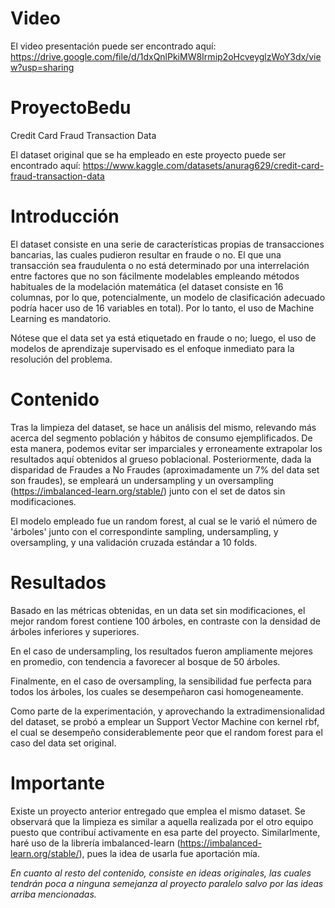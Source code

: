 # Video
El video presentación puede ser encontrado aquí: https://drive.google.com/file/d/1dxQnlPkiMW8Irmip2oHcveyglzWoY3dx/view?usp=sharing
# ProyectoBedu
Credit Card Fraud Transaction Data

El dataset original que se ha empleado en este proyecto puede ser encontrado aquí:
https://www.kaggle.com/datasets/anurag629/credit-card-fraud-transaction-data

# Introducción
El dataset consiste en una serie de características propias de transacciones bancarias, las cuales pudieron resultar en fraude o no. 
El que una transacción sea fraudulenta o no está determinado por una interrelación entre factores que no son fácilmente modelables empleando métodos habituales de la modelación matemática (el dataset consiste en 16 columnas, por lo que, potencialmente, un modelo de clasificación adecuado podría hacer uso de 16 variables en total). 
Por lo tanto, el uso de Machine Learning es mandatorio.

Nótese que el data set ya está etiquetado en fraude o no; luego, el uso de modelos de aprendizaje supervisado es el enfoque inmediato para la resolución del problema.

# Contenido
Tras la limpieza del dataset, se hace un análisis del mismo, relevando más acerca del segmento población y hábitos de consumo ejemplificados. De esta manera, podemos evitar ser imparciales y erroneamente extrapolar los resultados aquí obtenidos al grueso poblacional.
Posteriormente, dada la disparidad de Fraudes a No Fraudes (aproximadamente un 7% del data set son fraudes), se empleará un undersampling y un oversampling (https://imbalanced-learn.org/stable/) junto con el set de datos sin modificaciones.

El modelo empleado fue un random forest, al cual se le varió el número de 'árboles' junto con el correspondinte sampling, undersampling, y oversampling, y una validación cruzada estándar a 10 folds.

# Resultados
Basado en las métricas obtenidas, en un data set sin modificaciones, el mejor random forest contiene 100 árboles, en contraste con la densidad de árboles inferiores y superiores.

En el caso de undersampling, los resultados fueron ampliamente mejores en promedio, con tendencia a favorecer al bosque de 50 árboles.

Finalmente, en el caso de oversampling, la sensibilidad fue perfecta para todos los árboles, los cuales se desempeñaron casi homogeneamente.

Como parte de la experimentación, y aprovechando la extradimensionalidad del dataset, se probó a emplear un Support Vector Machine con kernel rbf, el cual se desempeño considerablemente peor que el random forest para el caso del data set original.

# Importante
Existe un proyecto anterior entregado que emplea el mismo dataset. Se observará que la limpieza es similar a aquella realizada por el otro equipo puesto que contribuí activamente en esa parte del proyecto. Similarlmente, haré uso de la librería imbalanced-learn (https://imbalanced-learn.org/stable/), pues la idea de usarla fue aportación mía.

*En cuanto al resto del contenido, consiste en ideas originales, las cuales tendrán poca a ninguna semejanza al proyecto paralelo salvo por las ideas arriba mencionadas.*
